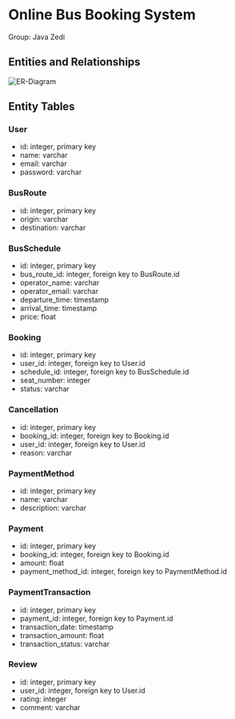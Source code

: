 # Online Bus Booking System

Group: Java Zedi

## Entities and Relationships

![ER-Diagram](https://user-images.githubusercontent.com/65380027/240302798-4bea6bc3-bafa-4894-9131-8c55e824f544.png)

## Entity Tables

### User
- id: integer, primary key
- name: varchar
- email: varchar
- password: varchar

### BusRoute
- id: integer, primary key
- origin: varchar
- destination: varchar

### BusSchedule
- id: integer, primary key
- bus_route_id: integer, foreign key to BusRoute.id
- operator_name: varchar
- operator_email: varchar
- departure_time: timestamp
- arrival_time: timestamp
- price: float

### Booking
- id: integer, primary key
- user_id: integer, foreign key to User.id
- schedule_id: integer, foreign key to BusSchedule.id
- seat_number: integer
- status: varchar

### Cancellation
- id: integer, primary key
- booking_id: integer, foreign key to Booking.id
- user_id: integer, foreign key to User.id
- reason: varchar

### PaymentMethod
- id: integer, primary key
- name: varchar
- description: varchar

### Payment
- id: integer, primary key
- booking_id: integer, foreign key to Booking.id
- amount: float
- payment_method_id: integer, foreign key to PaymentMethod.id

### PaymentTransaction
- id: integer, primary key
- payment_id: integer, foreign key to Payment.id
- transaction_date: timestamp
- transaction_amount: float
- transaction_status: varchar

### Review
- id: integer, primary key
- user_id: integer, foreign key to User.id
- rating: integer
- comment: varchar
